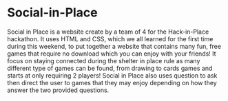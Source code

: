 # Social-in-Place
Social in Place is a website create by a team of 4 for the Hack-in-Place hackathon. It uses HTML and CSS, which we all learned for the first time during this weekend, to put together a website that contains many fun, free games that require no download which you can enjoy with your friends! It focus on staying connected during the shelter in place rule as many different type of games can be found, from drawing to cards games and starts at only requiring 2 players! Social in Place also uses question to ask then direct the user to games that they may enjoy depending on how they answer the two provided questions. 
